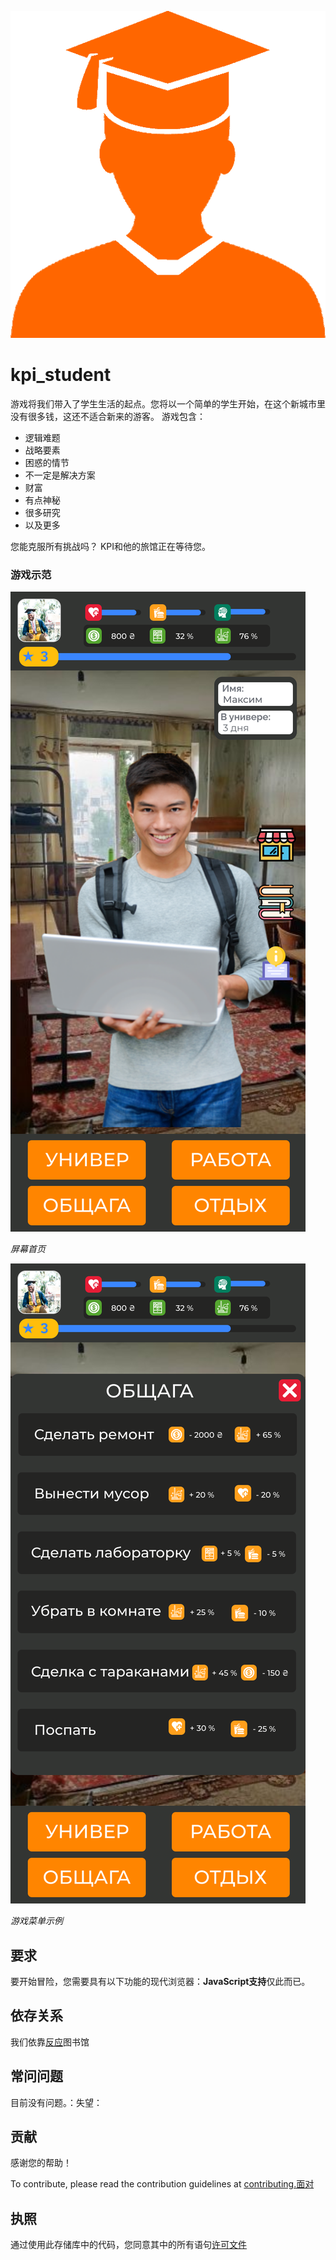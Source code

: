 ![Student](readme_images/student.png)

# kpi_student

游戏将我们带入了学生生活的起点。您将以一个简单的学生开始，在这个新城市里没有很多钱，这还不适合新来的游客。
游戏包含：

-   逻辑难题
-   战略要素
-   困惑的情节
-   不一定是解决方案
-   财富
-   有点神秘
-   很多研究
-   以及更多

您能克服所有挑战吗？ KPI和他的旅馆正在等待您。

### 游戏示范

![Image of main page](readme_images/main.svg)

_屏幕首页_

![Image of main page](readme_images/menu.svg)

_游戏菜单示例_

## 要求

要开始冒险，您需要具有以下功能的现代浏览器：**JavaScript支持**仅此而已。

## 依存关系

我们依靠[反应](https://reactjs.org/)图书馆

## 常问问题

目前没有问题。：失望：

## 贡献

感谢您的帮助！

To contribute, please read the contribution guidelines at [contributing.面对](CONTRIBUTING.md)

## 执照

通过使用此存储库中的代码，您同意其中的所有语句[许可文件](LICENSE)
